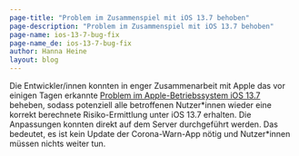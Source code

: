 ```yaml
---
page-title: "Problem im Zusammenspiel mit iOS 13.7 behoben"
page-description: "Problem im Zusammenspiel mit iOS 13.7 behoben"
page-name: ios-13-7-bug-fix
page-name_de: ios-13-7-bug-fix
author: Hanna Heine
layout: blog
---
```


Die Entwickler/innen konnten in enger Zusammenarbeit mit Apple das vor einigen Tagen erkannte [Problem im Apple-Betriebssystem iOS 13.7](/de/blog/2020-09-10-ios-13-bug/) beheben, sodass potenziell alle betroffenen Nutzer\*innen wieder eine korrekt berechnete Risiko-Ermittlung unter iOS 13.7 erhalten. 
Die Anpassungen konnten direkt auf dem Server durchgeführt werden. Das bedeutet, es ist kein Update der Corona-Warn-App nötig und Nutzer\*innen müssen nichts weiter tun. 

<!-- overview -->
